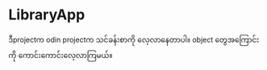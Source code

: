 # LibraryApp
ဒီprojectက odin projectက သင်ခန်းစာကို လေ့လာနေတာပါ။ object တွေအကြောင်းကို ကောင်းကောင်းလေ့လာကြမယ်။
